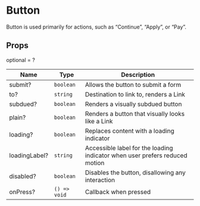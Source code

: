 # Button

Button is used primarily for actions, such as “Continue”, “Apply”, or “Pay”.

## Props
optional = ?

| Name | Type | Description |
| --- | --- | --- |
| submit? | <code>boolean</code> | Allows the button to submit a form  |
| to? | <code>string</code> | Destination to link to, renders a Link  |
| subdued? | <code>boolean</code> | Renders a visually subdued button  |
| plain? | <code>boolean</code> | Renders a button that visually looks like a Link  |
| loading? | <code>boolean</code> | Replaces content with a loading indicator  |
| loadingLabel? | <code>string</code> | Accessible label for the loading indicator when user prefers reduced motion  |
| disabled? | <code>boolean</code> | Disables the button, disallowing any interaction  |
| onPress? | <code>() => void</code> | Callback when pressed  |